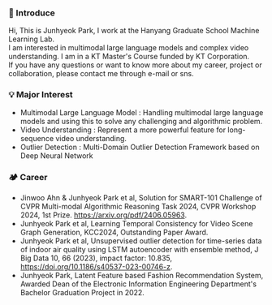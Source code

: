 ### 🌱 Introduce
Hi, This is Junhyeok Park, I work at the Hanyang Graduate School Machine Learning Lab.    
I am interested in multimodal large language models and complex video understanding.
I am in a KT Master's Course funded by KT Corporation.       
If you have any questions or want to know more about my career, project or collaboration, please contact me through e-mail or sns.      

### 💡 Major Interest
- Multimodal Large Language Model : Handling multimodal large language models and using this to solve any challenging and algorithmic problem.
- Video Understanding : Represent a more powerful feature for long-sequence video understanding.
- Outlier Detection : Multi-Domain Outlier Detection Framework based on Deep Neural Network

### 🏕️ Career
- Jinwoo Ahn & Junhyeok Park et al, Solution for SMART-101 Challenge of CVPR Multi-modal Algorithmic Reasoning Task 2024, CVPR Workshop 2024, 1st Prize. https://arxiv.org/pdf/2406.05963.
- Junhyeok Park et al, Learning Temporal Consistency for Video Scene Graph Generation, KCC2024, Outstanding Paper Award.
- Junhyeok Park et al, Unsupervised outlier detection for time-series data of indoor air quality using LSTM autoencoder with ensemble method, J Big Data 10, 66 (2023), impact factor: 10.835, https://doi.org/10.1186/s40537-023-00746-z.
- Junhyeok Park, Latent Feature based Fashion Recommendation System, Awarded Dean of the Electronic Information Engineering Department's Bachelor Graduation Project in 2022.
